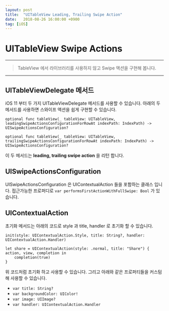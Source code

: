 ```yaml
---
layout: post
title:  "UITableView Leading, Trailing Swipe Action"
date:   2018-08-26 16:00:00 +0900
tag: [iOS]
---
```


# UITableView Swipe Actions

---

>TableView 에서 라이브러리를 사용하지 않고 Swipe 액션을 구현해 봅니다.

---

## UITableViewDelegate 메서드

iOS 11 부터 두 가지 UITableViewDelegate 메서드를 사용할 수 있습니다. 아래의 두 메서드를 사용하면 스와이프 액션을 쉽게 구현할 수 있습니다.

```
optional func tableView(_ tableView: UITableView, 
leadingSwipeActionsConfigurationForRowAt indexPath: IndexPath) -> UISwipeActionsConfiguration?

optional func tableView(_ tableView: UITableView, 
trailingSwipeActionsConfigurationForRowAt indexPath: IndexPath) -> UISwipeActionsConfiguration?

```

이 두 메서드는 **leading, trailing swipe action** 을 리턴 합니다.


## UISwipeActionsConfiguration

UISwipeActionsConfiguration 은 UIContextualAction 들을 포함하는 클래스 입니다. 접근가능한 프로퍼디로 
`var performsFirstActionWithFullSwipe: Bool` 가 있습니다.

## UIContextualAction

초기화 메서드는 아래의 코드로 style 과 title, handler 로 초기화 할 수 있습니다.

```
init(style: UIContextualAction.Style, title: String?, handler: UIContextualAction.Handler)
```

```
let share = UIContextualAction(style: .normal, title: "Share") { action, view, completion in
    completion(true)
}
```

위 코드처럼 초기화 하고 사용할 수 있습니다. 그리고 아래와 같은 프로퍼티들을 커스텀해 사용할 수 있습니다.

- `var title: String?`
- `var backgroundColor: UIColor!`
- `var image: UIImage?`
- `var handler: UIContextualAction.Handler`


